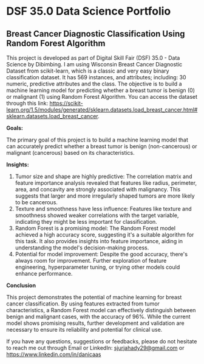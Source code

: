 # **DSF 35.0 Data Science Portfolio**

## **Breast Cancer Diagnostic Classification Using Random Forest Algorithm**

This project is developed as part of Digital Skill Fair (DSF) 35.0 - Data Science by Dibimbing. I am using Wisconsin Breast Cancer Diagnostic Dataset from scikit-learn, which is a classic and very easy binary classification dataset. It has 569 instances, and attributes; including: 30 numeric, predictive attributes and the class.
The objective is to build a machine learning model for predicting whether a breast tumor is benign (0) or malignant (1) using Random Forest Algorithm. You can access the dataset through this link: https://scikit-learn.org/1.5/modules/generated/sklearn.datasets.load_breast_cancer.html#sklearn.datasets.load_breast_cancer.

**Goals:**

The primary goal of this project is to build a machine learning model that can accurately predict whether a breast tumor is benign (non-cancerous) or malignant (cancerous) based on its characteristics.

**Insights:**
1. Tumor size and shape are highly predictive: The correlation matrix and feature importance analysis revealed that features like radius, perimeter, area, and concavity are strongly associated with malignancy. This suggests that larger and more irregularly shaped tumors are more likely to be cancerous.
2. Texture and smoothness have less influence: Features like texture and smoothness showed weaker correlations with the target variable, indicating they might be less important for classification.
3. Random Forest is a promising model: The Random Forest model achieved a high accuracy score, suggesting it's a suitable algorithm for this task. It also provides insights into feature importance, aiding in understanding the model's decision-making process.
4. Potential for model improvement: Despite the good accuracy, there's always room for improvement. Further exploration of feature engineering, hyperparameter tuning, or trying other models could enhance performance.

**Conclusion**

This project demonstrates the potential of machine learning for breast cancer classification. By using features extracted from tumor characteristics, a Random Forest model can effectively distinguish between benign and malignant cases, with the accuracy of 96%. While the current model shows promising results, further development and validation are necessary to ensure its reliability and potential for clinical use.

If you have any questions, suggestions or feedbacks, please do not hesitate to reach me out through Email or LinkedIn: sjurjahady29@gmail.com or https://www.linkedin.com/in/danicaas
